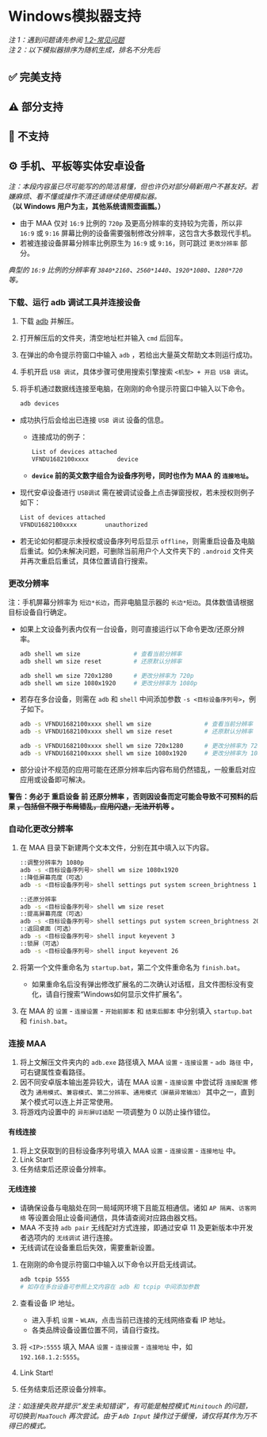 # Windows模拟器支持

_注 1：遇到问题请先参阅 [1.2-常见问题](1.2-常见问题.md)_  
_注 2：以下模拟器排序为随机生成，排名不分先后_

<script setup>
import MarkdownIt from 'markdown-it'
import MarkdownItAnchor from 'markdown-it-anchor'

const shuffleArray = (array) => {
    for (let i = array.length - 1; i > 0; i--) {
        const j = Math.floor(Math.random() * (i + 1));
        [array[i], array[j]] = [array[j], array[i]];
    }
    return array;
}

const fullySupport = shuffleArray([
`
### ✅ [蓝叠模拟器 5](https://www.bluestacks.cn/)
完美支持。需要在模拟器 \`设置\` - \`引擎设置\` 中打开 \`允许ADB连接\`
`,
`
### ✅ [蓝叠模拟器国际版 5](https://www.bluestacks.com/tw/index.html)（最稳定👍）

完美支持。需要在模拟器 \`设定\` - \`进阶\` 中打开 \`Android调试桥\`。

- 若网络环境较差可尝试下载 [离线安装包](https://support.bluestacks.com/hc/zh-tw/articles/4402611273485-BlueStacks-5-%E9%9B%A2%E7%B7%9A%E5%AE%89%E8%A3%9D%E7%A8%8B%E5%BC%8F)。
- 若 adb 端口号不断的无规律变动，每次启动都不相同，可能是因为您的电脑开启了 [Hyper-V](https://support.bluestacks.com/hc/zh-tw/articles/4415238471053-BlueStacks-5-%E6%94%AF%E6%8F%B4-Hyper-V-%E7%9A%84-Windows-10-%E5%92%8C-11-%E4%B8%8A%E7%9A%84%E9%9B%BB%E8%85%A6%E8%A6%8F%E6%A0%BC%E9%9C%80%E6%B1%82)。
    针对该情况 MAA 提供了一个小后门，可以自动获取端口号，请参考 [常见问题](1.2-%E5%B8%B8%E8%A7%81%E9%97%AE%E9%A2%98.html#蓝叠模拟器每次启动端口号都不一样-hyper-v)。
`,
`
### ✅ [夜神模拟器](https://www.yeshen.com/)

完美支持。
`,
`
### ✅ [夜神模拟器 安卓 9](https://www.yeshen.com/)

完美支持。
`,
`
### ✅ [逍遥模拟器](https://www.xyaz.cn/)

完美支持，但测试较少。
`,
`
### ✅ [AVD](https://developer.android.com/studio/run/managing-avds)

完美支持。
`,
`
### ✅ [MuMu 模拟器 12](https://mumu.163.com/)（最流畅👍）

完美支持。

- “完成后退出模拟器”功能可能偶现异常，如果遇到请向 MuMu 官方反馈；
- 多开时需通过 MuMu 12 多开器的 ADB 按钮，查看对应实例的端口信息，将 MAA 设置-连接设置 的连接地址的端口号修改为对应的端口。
`,
])

const particallySupport = shuffleArray([
`
### ⚠️ [MuMu 模拟器 6](https://mumu.163.com/)

支持。但：

- 需要在 MAA 设置 - 连接设置 中，进行 \`强制替换 ADB\`，才能使用 minitouch, maatouch 等高效的触控模式
- 需要使用管理员权限运行 MAA 才能自动获取 adb 路径和地址（因为 MuMu 6 本身是管理员启动的）。
- 需要使用管理员权限运行 MAA 才能支持“完成后退出模拟器”相关功能。
- 不推荐使用 MuMu 6 默认的几个奇葩分辨率，最好改成主流的 \`1280x720\`, \`1920x1080\`, \`2560x1440\` 等。
- MuMu 6 多开使用的是同一个 adb 端口，所以无法支持多开的 MuMu 6。
`,
`
### ⚠️ [雷电模拟器](https://www.ldmnq.com/)

支持。

- **雷电 9 推荐使用 9.0.37 及以上版本；雷电 5 推荐使用 5.0.44 及以上版本。**
- 需要在 MAA 设置 - 连接设置 中，进行 \`强制替换 ADB\`，才能使用 minitouch, maatouch 等高效的触控模式。
`,
`
### ⚠️ [Win11 WSA](https://docs.microsoft.com/zh-cn/windows/android/wsa/)

勉强支持。

- 需要使用 [自定义连接](1.1-详细介绍.md#自定义连接) 的方式来连接。
- WSA 2204 或更高版本（版本号在子系统设置的 \`关于\` 页面中），连接配置选择 \`通用配置\`。
- WSA 2203 或更老版本（版本号在子系统设置页面的上方），连接配置选择 \`WSA 旧版本\`。
- 由于本软件仅对 720p 以上 \`16:9\` 分辨率支持较好，所以请手动拖动窗口大小，尽量贴近 16:9 比例。（如果你的显示器是 16:9 的，可以直接按 \`F11\` 全屏）
- 任务运行过程中请尽量保证明日方舟在前台且无其他安卓应用同时在前台运行，否则可能导致游戏暂停运行或任务识别错误。
- WSA 的截图经常莫名其妙截出来一个白屏，导致识别异常，还是不推荐使用。
`,
])

const notSupport = shuffleArray([
`
### 🚫 MuMu 手游助手（星云引擎）

不支持，未开放 adb 端口。
`,
`
### 🚫 腾讯手游助手

不支持，未开放 adb 端口。
`,
])

const md = (new MarkdownIt()).use(MarkdownItAnchor, { permalink: true, permalinkBefore: true, permalinkSymbol: '#' })

const fullySupportHtml = md.render(fullySupport.join(''))
const partiallySupportHtml = md.render(particallySupport.join(''))
const notSupportHtml = md.render(notSupport.join(''))

</script>

## ✅ 完美支持

<ClientOnly><div v-html="fullySupportHtml"></div></ClientOnly>

## ⚠️ 部分支持

<ClientOnly><div v-html="partiallySupportHtml"></div></ClientOnly>

## 🚫 不支持

<ClientOnly><div v-html="notSupportHtml"></div></ClientOnly>

## ⚙️ 手机、平板等实体**安卓**设备

_注：本段内容虽已尽可能写的的简洁易懂，但也许仍对部分萌新用户不甚友好。若嫌麻烦、看不懂或操作不清还请继续使用模拟器。_<br>
**（以 Windows 用户为主，其他系统请照壶画瓢。）**

- 由于 MAA 仅对 `16:9` 比例的 `720p` 及更高分辨率的支持较为完善，所以非 `16:9` 或 `9:16` 屏幕比例的设备需要强制修改分辨率，这包含大多数现代手机。
- 若被连接设备屏幕分辨率比例原生为 `16:9` 或 `9:16`，则可跳过 `更改分辨率` 部分。

_典型的 `16:9` 比例的分辨率有 `3840*2160`、`2560*1440`、`1920*1080`、`1280*720` 等。_

### 下载、运行 adb 调试工具并连接设备

1. 下载 [adb](https://dl.google.com/android/repository/platform-tools-latest-windows.zip) 并解压。
2. 打开解压后的文件夹，清空地址栏并输入 `cmd` 后回车。
3. 在弹出的命令提示符窗口中输入 `adb` ，若给出大量英文帮助文本则运行成功。
4. 手机开启 `USB 调试`，具体步骤可使用搜索引擎搜索 `<机型> + 开启 USB 调试`。
5. 将手机通过数据线连接至电脑，在刚刚的命令提示符窗口中输入以下命令。

    ```bash
    adb devices
    ```

- 成功执行后会给出已连接 `USB 调试` 设备的信息。

  - 连接成功的例子：

      ```bash
      List of devices attached
      VFNDU1682100xxxx        device
      ```

  - **`device` 前的英文数字组合为设备序列号，同时也作为 MAA 的 `连接地址`。**

- 现代安卓设备进行 `USB调试` 需在被调试设备上点击弹窗授权，若未授权则例子如下：

    ```bash
    List of devices attached
    VFNDU1682100xxxx        unauthorized
    ```

- 若无论如何都提示未授权或设备序列号后显示 `offline`，则需重启设备及电脑后重试。如仍未解决问题，可删除当前用户个人文件夹下的 `.android` 文件夹并再次重启后重试，具体位置请自行搜索。

### 更改分辨率

注：手机屏幕分辨率为 `短边*长边`，而非电脑显示器的 `长边*短边`。具体数值请根据目标设备自行确定。

- 如果上文设备列表内仅有一台设备，则可直接运行以下命令更改/还原分辨率。

    ```bash
    adb shell wm size               # 查看当前分辨率
    adb shell wm size reset         # 还原默认分辨率
    
    adb shell wm size 720x1280      # 更改分辨率为 720p
    adb shell wm size 1080x1920     # 更改分辨率为 1080p
    ```

- 若存在多台设备，则需在 `adb` 和 `shell` 中间添加参数 `-s <目标设备序列号>`，例子如下。

    ```bash
    adb -s VFNDU1682100xxxx shell wm size               # 查看当前分辨率
    adb -s VFNDU1682100xxxx shell wm size reset         # 还原默认分辨率
    
    adb -s VFNDU1682100xxxx shell wm size 720x1280      # 更改分辨率为 720p
    adb -s VFNDU1682100xxxx shell wm size 1080x1920     # 更改分辨率为 1080p
    ```

- 部分设计不规范的应用可能在还原分辨率后内容布局仍然错乱，一般重启对应应用或设备即可解决。

**警告：务必于 重启设备 前 还原分辨率 ，否则因设备而定可能会导致不可预料的后果 ~~，包括但不限于布局错乱，应用闪退，无法开机等~~ 。**

### 自动化更改分辨率

1. 在 MAA 目录下新建两个文本文件，分别在其中填入以下内容。

    ```bash
    ::调整分辨率为 1080p
    adb -s <目标设备序列号> shell wm size 1080x1920
    ::降低屏幕亮度（可选）
    adb -s <目标设备序列号> shell settings put system screen_brightness 1 
    ```

    ```bash
    ::还原分辨率
    adb -s <目标设备序列号> shell wm size reset
    ::提高屏幕亮度（可选）
    adb -s <目标设备序列号> shell settings put system screen_brightness 20
    ::返回桌面（可选）
    adb -s <目标设备序列号> shell input keyevent 3
    ::锁屏（可选）
    adb -s <目标设备序列号> shell input keyevent 26
    ```

2. 将第一个文件重命名为 `startup.bat`，第二个文件重命名为 `finish.bat`。

    - 如果重命名后没有弹出修改扩展名的二次确认对话框，且文件图标没有变化，请自行搜索“Windows如何显示文件扩展名”。

3. 在 MAA 的 `设置` - `连接设置` - `开始前脚本` 和 `结束后脚本` 中分别填入 `startup.bat` 和 `finish.bat`。

### 连接 MAA

1. 将上文解压文件夹内的 `adb.exe` 路径填入 MAA `设置` - `连接设置` - `adb 路径` 中，可右键属性查看路径。
2. 因不同安卓版本输出差异较大，请在 MAA `设置` - `连接设置` 中尝试将 `连接配置` 修改为 `通用模式`、`兼容模式`、`第二分辨率`、`通用模式（屏蔽异常输出）` 其中之一，直到某个模式可以连上并正常使用。
3. 将游戏内设置中的 `异形屏UI适配` 一项调整为 0 以防止操作错位。

#### 有线连接

1. 将上文获取到的目标设备序列号填入 MAA `设置` - `连接设置` - `连接地址` 中。
2. Link Start!
3. 任务结束后还原设备分辨率。

#### 无线连接

- 请确保设备与电脑处在同一局域网环境下且能互相通信。诸如 `AP 隔离`、`访客网络` 等设置会阻止设备间通信，具体请查阅对应路由器文档。
- MAA 不支持 `adb pair` 无线配对方式连接，即通过安卓 11 及更新版本中开发者选项内的 `无线调试` 进行连接。
- 无线调试在设备重启后失效，需要重新设置。

1. 在刚刚的命令提示符窗口中输入以下命令以开启无线调试。

    ```bash
    adb tcpip 5555
    # 如存在多台设备可参照上文内容在 adb 和 tcpip 中间添加参数
    ```

2. 查看设备 IP 地址。

    - 进入手机 `设置` - `WLAN`，点击当前已连接的无线网络查看 IP 地址。
    - 各类品牌设备设置位置不同，请自行查找。

3. 将 `<IP>:5555` 填入 MAA `设置` - `连接设置` - `连接地址` 中，如 `192.168.1.2:5555`。
4. Link Start!
5. 任务结束后还原设备分辨率。

_注：如连接失败并提示“发生未知错误”，有可能是触控模式 `Minitouch` 的问题，可切换到 `MaaTouch` 再次尝试。由于 `Adb Input` 操作过于缓慢，请仅将其作为万不得已的模式。_
